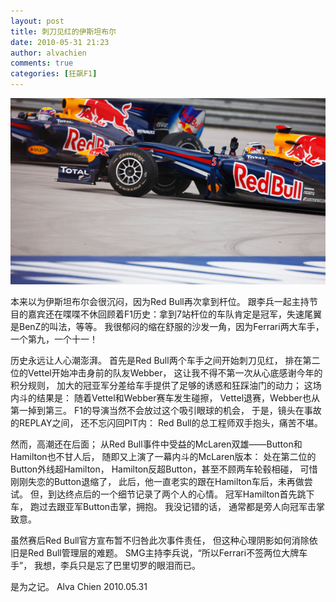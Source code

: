 ```yaml
---
layout: post
title: 刺刀见红的伊斯坦布尔
date: 2010-05-31 21:23
author: alvachien
comments: true
categories: [狂飙F1]
---
```


![Vettel愤怒的向队友Webber挥手](/assets/uploads/2010/05/U574P6T12D5011717F30DT20100530222230.jpg)


本来以为伊斯坦布尔会很沉闷，因为Red Bull再次拿到杆位。
跟李兵一起主持节目的嘉宾还在喋喋不休回顾着F1历史：拿到7站杆位的车队肯定是冠军，失速尾翼是BenZ的叫法，等等。
我很郁闷的缩在舒服的沙发一角，因为Ferrari两大车手，一个第九，一个十一！


历史永远让人心潮澎湃。
首先是Red Bull两个车手之间开始刺刀见红，
排在第二位的Vettel开始冲击身前的队友Webber，
这让我不得不第一次从心底感谢今年的积分规则，
加大的冠亚军分差给车手提供了足够的诱惑和狂踩油门的动力；
这场内斗的结果是：
随着Vettel和Webber赛车发生碰擦，
Vettel退赛，Webber也从第一掉到第三。
F1的导演当然不会放过这个吸引眼球的机会，
于是，镜头在事故的REPLAY之间，
还不忘闪回PIT内：
Red Bull的总工程师双手抱头，痛苦不堪。


然而，高潮还在后面；
从Red Bull事件中受益的McLaren双雄——Button和Hamilton也不甘人后，
随即又上演了一幕内斗的McLaren版本：
处在第二位的Button外线超Hamilton，
Hamilton反超Button，甚至不顾两车轮毂相碰，
可惜刚刚失恋的Button退缩了，
此后，他一直老实的跟在Hamilton车后，未再做尝试。
但，到达终点后的一个细节记录了两个人的心情。
冠军Hamilton首先跳下车，
跑过去跟亚军Button击掌，拥抱。
我没记错的话，
通常都是旁人向冠军击掌致意。


虽然赛后Red Bull官方宣布暂不归咎此次事件责任，
但这种心理阴影如何消除依旧是Red Bull管理层的难题。
SMG主持李兵说，“所以Ferrari不签两位大牌车手”，
我想，李兵只是忘了巴里切罗的眼泪而已。


是为之记。
Alva Chien
2010.05.31
